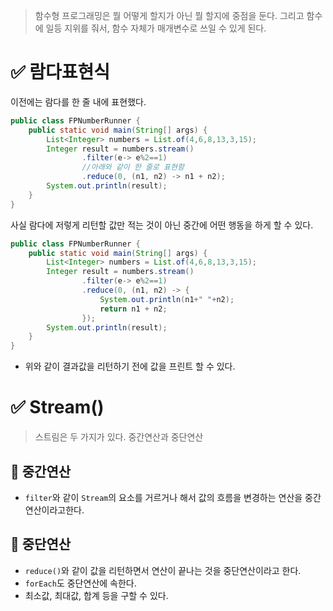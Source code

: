 > 함수형 프로그래밍은 뭘 어떻게 할지가 아닌 뭘 할지에 중점을 둔다.
> 그리고 함수에 일등 지위를 줘서, 함수 자체가 매개변수로 쓰일 수 있게 된다.

# ✅ 람다표현식

이전에는 람다를 한 줄 내에 표현했다.
```java
public class FPNumberRunner {  
    public static void main(String[] args) {  
        List<Integer> numbers = List.of(4,6,8,13,3,15);  
        Integer result = numbers.stream()  
                .filter(e-> e%2==1)  
                //아래와 같이 한 줄로 표현함
                .reduce(0, (n1, n2) -> n1 + n2);  
        System.out.println(result);  
    }  
}
```

사실 람다에 저렇게 리턴할 값만 적는 것이 아닌 중간에 어떤 행동을 하게 할 수 있다.
```java
public class FPNumberRunner {  
    public static void main(String[] args) {  
        List<Integer> numbers = List.of(4,6,8,13,3,15);  
        Integer result = numbers.stream()  
                .filter(e-> e%2==1)  
                .reduce(0, (n1, n2) -> {  
                    System.out.println(n1+" "+n2);  
                    return n1 + n2;  
                });  
        System.out.println(result);  
    }  
}
```

- 위와 같이 결과값을 리턴하기 전에 값을 프린트 할 수 있다.

# ✅ Stream()
> 스트림은 두 가지가 있다. 중간연산과 중단연산

## 💬 중간연산
- `filter`와 같이 `Stream`의 요소를 거르거나 해서 값의 흐름을 변경하는 연산을 중간연산이라고한다.
## 💬 중단연산
- `reduce()`와 같이 값을 리턴하면서 연산이 끝나는 것을 중단연산이라고 한다.
- `forEach`도 중단연산에 속한다.
- 최소값, 최대값, 합계 등을 구할 수 있다.